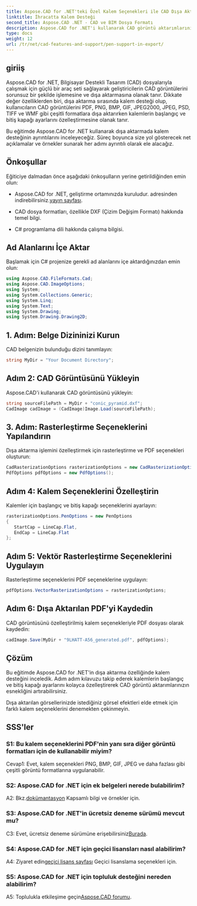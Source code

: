 ```yaml
---
title: Aspose.CAD for .NET'teki Özel Kalem Seçenekleri ile CAD Dışa Aktarmayı Geliştirin
linktitle: İhracatta Kalem Desteği
second_title: Aspose.CAD .NET - CAD ve BIM Dosya Formatı
description: Aspose.CAD for .NET'i kullanarak CAD görüntü aktarımlarınızı nasıl geliştireceğinizi öğrenin. PDF, PNG, BMP ve daha fazlasında çarpıcı görseller için kalem seçeneklerini özelleştirin.
type: docs
weight: 12
url: /tr/net/cad-features-and-support/pen-support-in-export/
---
```

## giriiş

Aspose.CAD for .NET, Bilgisayar Destekli Tasarım (CAD) dosyalarıyla çalışmak için güçlü bir araç seti sağlayarak geliştiricilerin CAD görüntülerini sorunsuz bir şekilde işlemesine ve dışa aktarmasına olanak tanır. Dikkate değer özelliklerden biri, dışa aktarma sırasında kalem desteği olup, kullanıcıların CAD görüntülerini PDF, PNG, BMP, GIF, JPEG2000, JPEG, PSD, TIFF ve WMF gibi çeşitli formatlara dışa aktarırken kalemlerin başlangıç ve bitiş kapağı ayarlarını özelleştirmesine olanak tanır.

Bu eğitimde Aspose.CAD for .NET kullanarak dışa aktarmada kalem desteğinin ayrıntılarını inceleyeceğiz. Süreç boyunca size yol gösterecek net açıklamalar ve örnekler sunarak her adımı ayrıntılı olarak ele alacağız.

## Önkoşullar

Eğiticiye dalmadan önce aşağıdaki önkoşulların yerine getirildiğinden emin olun:

- Aspose.CAD for .NET, geliştirme ortamınızda kuruludur. adresinden indirebilirsiniz.[yayın sayfası](https://releases.aspose.com/cad/net/).

- CAD dosya formatları, özellikle DXF (Çizim Değişim Formatı) hakkında temel bilgi.

- C# programlama dili hakkında çalışma bilgisi.

## Ad Alanlarını İçe Aktar

Başlamak için C# projenize gerekli ad alanlarını içe aktardığınızdan emin olun:

```csharp
using Aspose.CAD.FileFormats.Cad;
using Aspose.CAD.ImageOptions;
using System;
using System.Collections.Generic;
using System.Linq;
using System.Text;
using System.Drawing;
using System.Drawing.Drawing2D;
```

## 1. Adım: Belge Dizininizi Kurun

CAD belgenizin bulunduğu dizini tanımlayın:

```csharp
string MyDir = "Your Document Directory";
```

## Adım 2: CAD Görüntüsünü Yükleyin

Aspose.CAD'i kullanarak CAD görüntüsünü yükleyin:

```csharp
string sourceFilePath = MyDir + "conic_pyramid.dxf";
CadImage cadImage = (CadImage)Image.Load(sourceFilePath);
```

## 3. Adım: Rasterleştirme Seçeneklerini Yapılandırın

Dışa aktarma işlemini özelleştirmek için rasterleştirme ve PDF seçenekleri oluşturun:

```csharp
CadRasterizationOptions rasterizationOptions = new CadRasterizationOptions();
PdfOptions pdfOptions = new PdfOptions();
```

## Adım 4: Kalem Seçeneklerini Özelleştirin

Kalemler için başlangıç ve bitiş kapağı seçeneklerini ayarlayın:

```csharp
rasterizationOptions.PenOptions = new PenOptions
{
   StartCap = LineCap.Flat,
   EndCap = LineCap.Flat
};
```

## Adım 5: Vektör Rasterleştirme Seçeneklerini Uygulayın

Rasterleştirme seçeneklerini PDF seçeneklerine uygulayın:

```csharp
pdfOptions.VectorRasterizationOptions = rasterizationOptions;
```

## Adım 6: Dışa Aktarılan PDF'yi Kaydedin

CAD görüntüsünü özelleştirilmiş kalem seçenekleriyle PDF dosyası olarak kaydedin:

```csharp
cadImage.Save(MyDir + "9LHATT-A56_generated.pdf", pdfOptions);
```

## Çözüm

Bu eğitimde Aspose.CAD for .NET'in dışa aktarma özelliğinde kalem desteğini inceledik. Adım adım kılavuzu takip ederek kalemlerin başlangıç ve bitiş kapağı ayarlarını kolayca özelleştirerek CAD görüntü aktarımlarınızın esnekliğini artırabilirsiniz.

Dışa aktarılan görsellerinizde istediğiniz görsel efektleri elde etmek için farklı kalem seçeneklerini denemekten çekinmeyin.

## SSS'ler

### S1: Bu kalem seçeneklerini PDF'nin yanı sıra diğer görüntü formatları için de kullanabilir miyim?

Cevap1: Evet, kalem seçenekleri PNG, BMP, GIF, JPEG ve daha fazlası gibi çeşitli görüntü formatlarına uygulanabilir.

### S2: Aspose.CAD for .NET için ek belgeleri nerede bulabilirim?

 A2: Bkz.[dokümantasyon](https://reference.aspose.com/cad/net/) Kapsamlı bilgi ve örnekler için.

### S3: Aspose.CAD for .NET'in ücretsiz deneme sürümü mevcut mu?

 C3: Evet, ücretsiz deneme sürümüne erişebilirsiniz[Burada](https://releases.aspose.com/).

### S4: Aspose.CAD for .NET için geçici lisansları nasıl alabilirim?

 A4: Ziyaret edin[geçici lisans sayfası](https://purchase.aspose.com/temporary-license/) Geçici lisanslama seçenekleri için.

### S5: Aspose.CAD for .NET için topluluk desteğini nereden alabilirim?

 A5: Toplulukla etkileşime geçin[Aspose.CAD forumu](https://forum.aspose.com/c/cad/19).